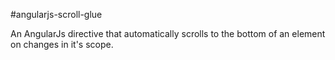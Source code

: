 #angularjs-scroll-glue

An AngularJs directive that automatically scrolls to the bottom of an element on changes in it's scope.